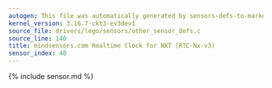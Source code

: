 ```yaml
---
autogen: This file was automatically generated by sensors-defs-to-markdown.py
kernel_version: 3.16.7-ckt3-ev3dev1
source_file: drivers/lego/sensors/other_sensor_defs.c
source_line: 140
title: mindsensors.com Realtime Clock for NXT (RTC-Nx-v3)
sensor_index: 40
---
```


{% include sensor.md %}
